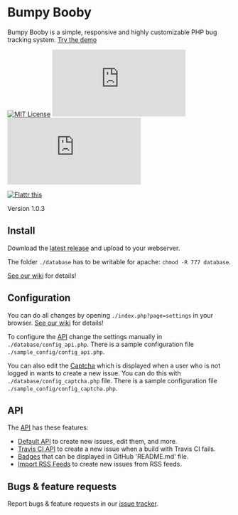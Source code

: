 # Bumpy Booby

Bumpy Booby is a simple, responsive and highly customizable PHP bug tracking system. [Try the demo](https://demo.bugtrackr.eu/)

[![MIT License](https://img.shields.io/badge/license-MIT-blue.svg?style=plastic)](https://docs.bugtrackr.eu/license/)
[![Open Issues](https://bb.bugtrackr.eu/index.php?page=api&project=bumpy-booby&XMODE=badge&open=open&shields_label=open_issues&shields_color=red)](https://bb.bugtrackr.eu/index.php?project=bumpy-booby&page=issues)
[![Closed Issues](https://bb.bugtrackr.eu/index.php?page=api&project=bumpy-booby&XMODE=badge&open=closed&shields_label=closed_issues&shields_color=green)](https://bb.bugtrackr.eu/index.php?project=bumpy-booby&page=issues&open=closed)

[![Flattr this](https://img.shields.io/badge/_Flattr_this_--lightgrey.svg?style=social)](https://flattr.com/submit/auto?fid=y7wn6e&url=https%3A%2F%2Fgithub.com%2Fbugtrackr%2Fbumpy-booby)

Version 1.0.3

## Install

Download the [latest release](https://github.com/bugtrackr/bumpy-booby/releases/latest) and upload to your webserver.

The folder `./database` has to be writable for apache: `chmod -R 777 database`.

[See our wiki](https://docs.bugtrackr.eu/wiki/install/) for details!

## Configuration

You can do all changes by opening `./index.php?page=settings` in your browser. [See our wiki](https://docs.bugtrackr.eu/wiki/config/) for details!

To configure the [API](https://docs.bugtrackr.eu/api/) change the settings manually in `./database/config_api.php`. 
There is a sample configuration file `./sample_config/config_api.php`.

You can also edit the [Captcha](https://docs.bugtrackr.eu/wiki/captcha/) which is displayed when a user who is not logged in wants to create a new issue. 
You can do this with `./database/config_captcha.php` file. There is a sample configuration file `./sample_config/config_captcha.php`.

## API

The [API](https://docs.bugtrackr.eu/api/) has these features:

 * [Default API](https://docs.bugtrackr.eu/api/bumpybooby/) to create new issues, edit them, and more.
 * [Travis CI API](https://docs.bugtrackr.eu/api/travis-ci/) to create a new issue when a build with Travis CI fails.
 * [Badges](https://docs.bugtrackr.eu/api/badges/) that can be displayed in GitHub 'README.md' file.
 * [Import RSS Feeds](https://docs.bugtrackr.eu/api/rss/) to create new issues from RSS feeds.

## Bugs & feature requests

Report bugs & feature requests in our [issue tracker](https://bb.bugtrackr.eu/index.php?project=bumpy-booby&page=issues).
